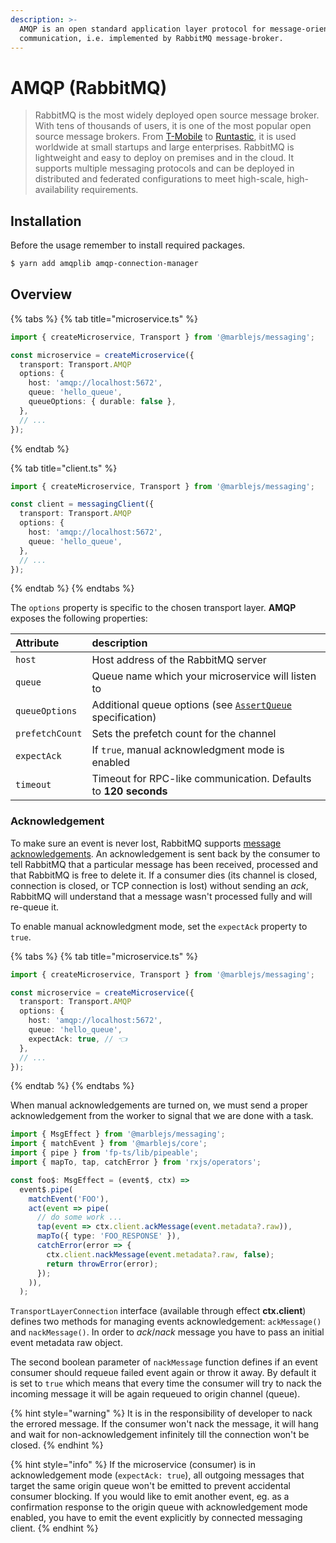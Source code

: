 ```yaml
---
description: >-
  AMQP is an open standard application layer protocol for message-oriented
  communication, i.e. implemented by RabbitMQ message-broker.
---
```


# AMQP \(RabbitMQ\)

> RabbitMQ is the most widely deployed open source message broker. With tens of thousands of users, it is one of the most popular open source message brokers. From [T-Mobile](https://www.youtube.com/watch?v=1qcTu2QUtrU) to [Runtastic](https://medium.com/@runtastic/messagebus-handling-dead-letters-in-rabbitmq-using-a-dead-letter-exchange-f070699b952b), it is used worldwide at small startups and large enterprises. RabbitMQ is lightweight and easy to deploy on premises and in the cloud. It supports multiple messaging protocols and can be deployed in distributed and federated configurations to meet high-scale, high-availability requirements.

## Installation

Before the usage remember to install required packages.

```bash
$ yarn add amqplib amqp-connection-manager
```

## Overview

{% tabs %}
{% tab title="microservice.ts" %}
```typescript
import { createMicroservice, Transport } from '@marblejs/messaging';

const microservice = createMicroservice({
  transport: Transport.AMQP
  options: {
    host: 'amqp://localhost:5672',
    queue: 'hello_queue',
    queueOptions: { durable: false },
  },
  // ...
});
```
{% endtab %}

{% tab title="client.ts" %}
```typescript
import { createMicroservice, Transport } from '@marblejs/messaging';

const client = messagingClient({
  transport: Transport.AMQP
  options: {
    host: 'amqp://localhost:5672',
    queue: 'hello_queue',
  },
  // ...
});
```
{% endtab %}
{% endtabs %}

The `options` property is specific to the chosen transport layer. **AMQP** exposes the following properties:

| Attribute | description |
| :--- | :--- |
| `host` | Host address of the RabbitMQ server |
| `queue` | Queue name which your microservice will listen to |
| `queueOptions` | Additional queue options \(see [`AssertQueue`](https://www.squaremobius.net/amqp.node/channel_api.html) specification\) |
| `prefetchCount` | Sets the prefetch count for the channel |
| `expectAck` | If `true`, manual acknowledgment mode is enabled |
| `timeout` | Timeout for RPC-like communication. Defaults to **120 seconds** |

### Acknowledgement

To make sure an event is never lost, RabbitMQ supports [message acknowledgements](https://www.rabbitmq.com/confirms.html). An acknowledgement is sent back by the consumer to tell RabbitMQ that a particular message has been received, processed and that RabbitMQ is free to delete it. If a consumer dies \(its channel is closed, connection is closed, or TCP connection is lost\) without sending an _ack_, RabbitMQ will understand that a message wasn't processed fully and will re-queue it.

To enable manual acknowledgment mode, set the `expectAck` property to `true`.

{% tabs %}
{% tab title="microservice.ts" %}
```typescript
import { createMicroservice, Transport } from '@marblejs/messaging';

const microservice = createMicroservice({
  transport: Transport.AMQP
  options: {
    host: 'amqp://localhost:5672',
    queue: 'hello_queue',
    expectAck: true, // 👈
  },
  // ...
});
```
{% endtab %}
{% endtabs %}

When manual acknowledgements are turned on, we must send a proper acknowledgement from the worker to signal that we are done with a task.

```typescript
import { MsgEffect } from '@marblejs/messaging';
import { matchEvent } from '@marblejs/core';
import { pipe } from 'fp-ts/lib/pipeable';
import { mapTo, tap, catchError } from 'rxjs/operators';

const foo$: MsgEffect = (event$, ctx) =>
  event$.pipe(
    matchEvent('FOO'),
    act(event => pipe(
      // do some work ...
      tap(event => ctx.client.ackMessage(event.metadata?.raw)),
      mapTo({ type: 'FOO_RESPONSE' }),
      catchError(error => {
        ctx.client.nackMessage(event.metadata?.raw, false);
        return throwError(error);
      });
    )),
  );
```

`TransportLayerConnection` interface \(available through effect **ctx.client**\) defines two methods for managing events acknowledgement: `ackMessage()` and `nackMessage()`. In order to _ack_/_nack_ message you have to pass an initial event metadata raw object.

The second boolean parameter of `nackMessage` function defines if an event consumer should requeue failed event again or throw it away. By default it is set to `true` which means that every time the consumer will try to nack the incoming message it will be again requeued to origin channel \(queue\).

{% hint style="warning" %}
It is in the responsibility of developer to nack the errored message. If the consumer won't nack the message, it will hang and wait for non-acknowledgement infinitely till the connection won't be closed.
{% endhint %}

{% hint style="info" %}
If the microservice \(consumer\) is in acknowledgement mode \(`expectAck: true`\), all outgoing messages that target the same origin queue won't be emitted to prevent accidental consumer blocking. If you would like to emit another event, eg. as a confirmation response to the origin queue with acknowledgement mode enabled, you have to emit the event explicitly by connected messaging client.
{% endhint %}

